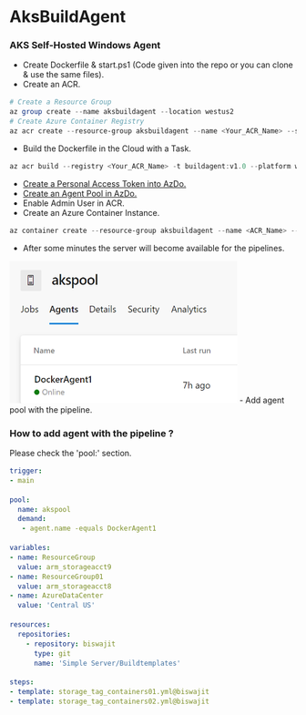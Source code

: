 # AksBuildAgent
### AKS Self-Hosted Windows Agent

- Create Dockerfile & start.ps1 (Code given into the repo or you can clone & use the same files).
- Create an ACR.
```powershell
# Create a Resource Group
az group create --name aksbuildagent --location westus2
# Create Azure Container Registry
az acr create --resource-group aksbuildagent --name <Your_ACR_Name> --sku Basic
```
- Build the Dockerfile in the Cloud with a Task.
```powershell
az acr build --registry <Your_ACR_Name> -t buildagent:v1.0 --platform windows .
```
- [Create a Personal Access Token into AzDo.](https://docs.microsoft.com/en-us/azure/devops/pipelines/agents/v2-windows?view=azure-devops#authenticate-with-a-personal-access-token-pat:~:text=Authenticate%20with%20a%20personal%20access%20token%20(PAT))
- [Create an Agent Pool in AzDo.](https://docs.microsoft.com/en-us/azure/devops/pipelines/agents/pools-queues?view=azure-devops&tabs=yaml%2Cbrowser)
- Enable Admin User in ACR.
- Create an Azure Container Instance.
```powershell
az container create --resource-group aksbuildagent --name <ACR_Name> --image <Image_URL> --restart-policy OnFailure --registry-login-server <ACR_Login_Server> --registry-username <ACR_UserName> --registry-password <Password> --os-type Windows --environment-variables 'AZP_URL=<AZDO_URL>' 'AZP_TOKEN=<PAT>' 'AZP_POOL=<Pool_Name>' 'AZP_AGENT_NAME=<Agent_Name>' 
```
- After some minutes the server will become available for the pipelines.
<img src="https://github.com/21bshwjt/AksBuildAgent/blob/f93b6b571c7a3cc5faa8137db9a8986e7cc7424d/akspool.png?raw=true" width="400" height="250">
- Add agent pool with the pipeline.

### How to add agent with the pipeline ?
Please check the 'pool:' section.
```yaml
trigger:
- main

pool:
  name: akspool
  demand:
   - agent.name -equals DockerAgent1

variables:
- name: ResourceGroup
  value: arm_storageacct9
- name: ResourceGroup01
  value: arm_storageacct8
- name: AzureDataCenter
  value: 'Central US'

resources:
  repositories:
    - repository: biswajit
      type: git
      name: 'Simple Server/Buildtemplates'

steps:
- template: storage_tag_containers01.yml@biswajit
- template: storage_tag_containers02.yml@biswajit
```

